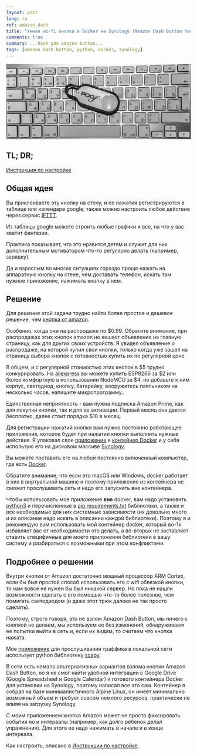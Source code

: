 ```yaml
---
layout: post
lang: ru
ref: amazon_dash
title: "Умная wi-fi кнопка и Docker на Synology (Amazon Dash Button hack)"
comments: true
summary: ...hack для amazon button...
tags: [amazon dash button, python, docker, synology]
---
```


![](/images/amazon_dash.png)

## TL; DR;
[Инструкция по настройке](http://masterandrey.com/posts/ru/amazon_dash_install/)

## Общая идея

Вы приклеиваете эту кнопку на стену, и ее нажатия регистрируются в таблице или календаре google,
также можно настроить любое действие через сервис [IFTTT](https://ifttt.com).

Из таблицы google можете строить любые графики и все, на что у вас хватит фантазии.

Практика показывает, что это нравится детям и служит для них дополнительным мотиватором 
что-то регулярно делать (например, зарядку).

Да и взрослым во многих ситуациях гораздо проще нажать на аппаратную кнопку на стене,
чем доставать телефон, искать там нужное приложение, нажимать кнопку в нем.

## Решение 

Для решения этой задачи трудно найти более простое и дешевое решение, чем 
[кнопка от amazon](https://www.amazon.com/b/?ie=UTF8&node=10667898011).

Особенно, когда они на распродаже по $0.99. Обратите внимание, при распродажах этих кнопок amazon
не вешает объявление на главную страницу, как для других своих устройств. 
Я увидел объявление о распродаже, на которой купил свои кнопки, только когда уже зашел на 
страницу выбора кнопок с готовностью купить их по регулярной цене.

В общем, и с регулярной стоимостью этих кнопок в $5 трудно конкурировать.
На [aliexpress](https://www.aliexpress.com) вы можете купить ESP8266 за $2 или более комфортную
в использовании NodeMCU за $4, но добавьте к ним корпус, светодиод, кнопку, батарейку, вооружитесь
паяльником на несколько часов, напишите микропрограмму..

Единственная неприятность - вам нужна подписка Amazon Prime, как для покупки кнопки, так и для
ее активации. Первый месяц она дается бесплатно, далее стоит порядка $10 в месяц.

Для регистрации нажатий кнопки вам нужно постоянно работающее приложение, которое 
будет при нажатии кнопки выполнять нужные действия. Я упаковал свое [приложение](https://github.com/masterandrey/docker-amazon-dash/) в 
[контейнер Docker](https://hub.docker.com/r/masterandrey/amazon-dash/) 
и у себя использую его на дисковом массиве [Synology](https://www.synology.com). 

Вы можете поставить его на любой постоянно включенный компьютер, где есть 
[Docker](https://www.docker.com).

Обратите внимание, что если это macOS или Windows, docker работает в них в виртуальной машине и поэтому
приложение из контейнера не сможет прослушивать сеть и надо его запускать вне контейнера.

Чтобы использовать мое приложение **вне** docker, вам надо установить [python3](https://www.python.org/downloads/) 
и перечисленные в 
[pip.requirements.txt](https://github.com/masterandrey/docker-amazon-dash/blob/master/pip.requirements.txt)
библиотеки, а также и все необходимые для них системные зависимости (их довольно много и их описание
надо искать в описании каждой библиотеки).
Поэтому я и рекомендую вам использовать мой контейнер docker, который во-1х избавляет вас от необходимости это
делать, а во-вторых не заставляет ставить специфичные для моего приложения библиотеки в вашу систему
и разбираться с возможными при этом конфликтами.

## Подробнее о решении

Внутри кнопки от Amazon достаточно мощный процессор ARM Cortex, если бы был простой способ 
использовать его с wifi обвязкой кнопки, то нам вовсе не нужен бы был никакой сервер. Но пока не нашли 
возможности сделать с его помощью что-то более полезное, чем помигать светодиодом
(и даже этот трюк далеко не так просто сделать).

Поэтому, строго говоря, это не взлом Amazon Dash Button, мы ничего с кнопкой не делаем, 
мы используем ее без изменений, обнаруживаем ее попытки
выйти в сеть и, если их видим, то считаем что кнопка нажата.

Мое [приложение](https://github.com/masterandrey/docker-amazon-dash) для прослушивания траффика 
в локальной сети использует python библиотеку [scapy](https://github.com/phaethon/scapy).

В сети есть немало альтернативных вариантов взлома кнопки Amazon Dash Button, но я не смог найти удобной 
интеграции с Google Drive (Google Spreadsheet и Google Calendar) и 
готового контейнера Docker для установки на Synology, поэтому написал все это сам.
Контейнер я собрал на базе минималистичного Alpine Linux, он имеет минимально возможный объем
и требует совсем немного ресурсов, практически не влияя на загрузку Synology.

С моим приложением кнопка Amazon может не просто фиксировать события но и интервалы (например, как долго 
ребенок делал упражнения).
Для этого ее надо нажимать в начале и в конце интервала.

Как настроить, описано в [Инструкции по настройке](http://masterandrey.com/posts/ru/amazon_dash_install/).
